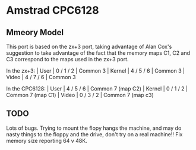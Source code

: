 # Amstrad CPC6128


## Mmeory Model

This port is based on the zx+3 port, taking advantage of Alan Cox's suggestion to take advantage of the fact that the memory maps C1, C2 and C3 correspond to the maps used in the zx+3 port.

In the zx+3:
| User		| 0 / 1 / 2  | Common 3
| Kernel	| 4 / 5 / 6  | Common 3
| Video		| 4 / 7 / 6  | Common 3

In the CPC6128:
| User		| 4 / 5 / 6  | Common 7 (map C2)
| Kernel	| 0 / 1 / 2  | Common 7 (map C1)
| Video		| 0 / 3 / 2  | Common 7 (map c3)

## TODO

Lots of bugs.
Trying to mount the flopy hangs the machine, and may do nasty things to the floppy and the drive, don't try on a real machine!!
Fix memory size reporting 64 v 48K.